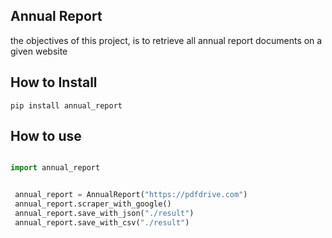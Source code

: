 ## Annual Report

the objectives of this project, is to retrieve all annual report documents on a given website


## How to Install

```
pip install annual_report

```

## How to use


```python

import annual_report


 annual_report = AnnualReport("https://pdfdrive.com")
 annual_report.scraper_with_google()
 annual_report.save_with_json("./result")
 annual_report.save_with_csv("./result")

